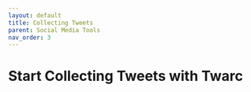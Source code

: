 ```yaml
---
layout: default
title: Collecting Tweets
parent: Social Media Tools
nav_order: 3
---
```


# Start Collecting Tweets with Twarc